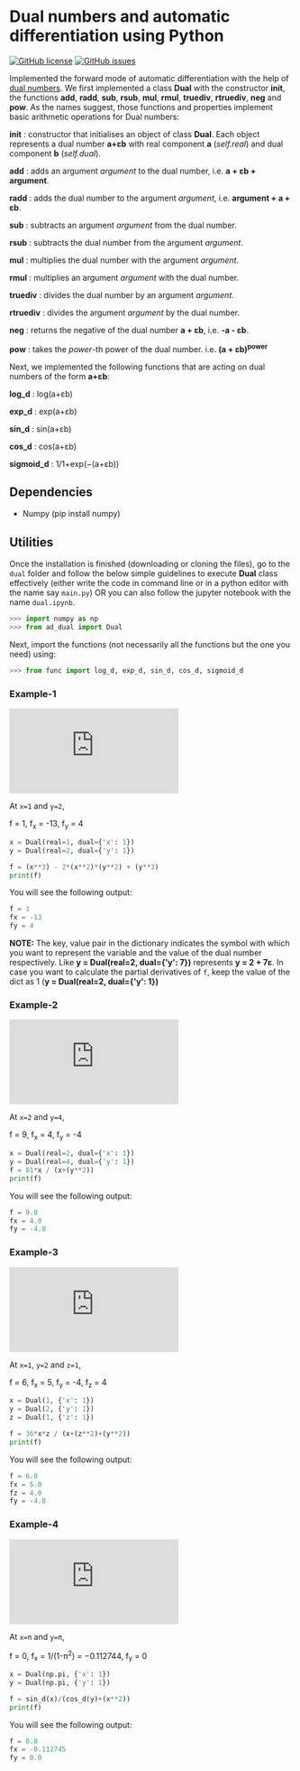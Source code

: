# Dual numbers and automatic differentiation using Python
[![GitHub license](https://img.shields.io/github/license/ujjwalkhandelwal/Dual-numbers-and-automatic-differentiation-using-Python?style=flat-square)](https://github.com/ujjwalkhandelwal/Dual-numbers-and-automatic-differentiation-using-Python/blob/main/LICENSE)
[![GitHub issues](https://img.shields.io/github/issues/ujjwalkhandelwal/Dual-numbers-and-automatic-differentiation-using-Python?style=flat-square
)](https://github.com/ujjwalkhandelwal/Dual-numbers-and-automatic-differentiation-using-Python/issues)

Implemented the forward mode of automatic differentiation with the help of [dual numbers](https://en.wikipedia.org/wiki/Dual_number). We first implemented a class **Dual** with the constructor **__init__**, the functions **__add__**, **__radd__**, **__sub__**, **__rsub__**, **__mul__**, **__rmul__**, **__truediv__**, **__rtruediv__**, **__neg__** and **__pow__**. As the names suggest, those functions and properties implement basic arithmetic operations for Dual numbers:

__init__ : constructor that initialises an object of class **Dual**. Each object represents a dual number **a+εb** with real component **a** (*self.real*) and dual component **b** (*self.dual*).

__add__ : adds an argument _argument_ to the dual number, i.e. **a + εb + argument**. 

__radd__ : adds the dual number to the argument _argument_, i.e. **argument + a + εb**.

__sub__ : subtracts an argument _argument_ from the dual number. 

__rsub__ : subtracts the dual number from the argument _argument_.

__mul__ : multiplies the dual number with the argument _argument_.

__rmul__ : multiplies an argument _argument_ with the dual number. 

__truediv__ : divides the dual number by an argument _argument_.

__rtruediv__ : divides the argument _argument_ by the dual number.

__neg__ : returns the negative of the dual number **a + εb**, i.e. **-a - εb**.

__pow__ : takes the _power_-th power of the dual number. i.e. **(a + εb)<sup>power<sup>** 

Next, we implemented the following functions that are acting on dual numbers of the form **a+εb**:

__log_d__ :  log(a+εb) 

__exp_d__ :  exp(a+εb) 

__sin_d__ :  sin(a+εb) 

__cos_d__ :  cos(a+εb) 

__sigmoid_d__ :  1/1+exp(−(a+εb))

## Dependencies
    
  - Numpy (pip install numpy)

## Utilities
Once the installation is finished (downloading or cloning the files), go to the `dual` folder and follow the below simple guidelines to execute **Dual** class effectively (either write the code in command line or in a python editor with the name say `main.py`) OR you can also follow the jupyter notebook with the name `dual.ipynb`.  
```py
>>> import numpy as np
>>> from ad_dual import Dual
```

Next, import the functions (not necessarily all the functions but the one you need) using:
```py
>>> from func import log_d, exp_d, sin_d, cos_d, sigmoid_d
```

### Example-1

![eg1](https://latex.codecogs.com/gif.latex?f%28x%2Cy%2Cz%29%20%3D%20x%5E3%20-%202x%5E2y%5E2%20&plus;%20y%5E3%20%5C%5C%20%5C%5C%20f_x%20%3D%20%5Cfrac%7B%5Cpartial%20f%7D%7B%5Cpartial%20%5C%3Ax%7D%20%3D%203x%5E2%20-%204xy%5E2%20%5C%5C%20%5C%5C%20%5C%5C%20f_y%20%3D%20%5Cfrac%7B%5Cpartial%20f%7D%7B%5Cpartial%20%5C%3Ay%7D%20%3D%203y%5E2%20-%204x%5E2y)

At `x=1` and `y=2`,

f = 1, f<sub>x</sub> = -13, f<sub>y</sub> = 4

```py
x = Dual(real=1, dual={'x': 1})
y = Dual(real=2, dual={'y': 1})

f = (x**3) - 2*(x**2)*(y**2) + (y**3)
print(f)
```

You will see the following output:

```py
f = 1
fx = -13
fy = 4
```
**NOTE:** The key, value pair in the dictionary indicates the symbol with which you want to represent the variable and the value of the dual number respectively. Like **y = Dual(real=2, dual={'y': 7})** represents **y = 2 + 7ε**. In case you want to calculate the partial derivatives of `f`, keep the value of the dict as 1 (**y = Dual(real=2, dual={'y': 1})**
    
### Example-2


![eg2](https://latex.codecogs.com/gif.latex?f%28x%2Cy%2Cz%29%20%3D%20%5Cfrac%7B81x%7D%7Bx&plus;y%5E2%7D%20%5C%5C%20%5C%5C%20%5C%5C%20f_x%20%3D%20%5Cfrac%7B%5Cpartial%20f%7D%7B%5Cpartial%20%5C%3Ax%7D%20%3D%20%5Cfrac%7B81y%5E2%7D%7B%5Cleft%28x&plus;y%5E2%5Cright%29%5E2%7D%20%5C%5C%20%5C%5C%20%5C%5C%20f_y%20%3D%20%5Cfrac%7B%5Cpartial%20f%7D%7B%5Cpartial%20%5C%3Ay%7D%20%3D%20-%5Cfrac%7B162xy%7D%7B%5Cleft%28x&plus;y%5E2%5Cright%29%5E2%7D)

At `x=2` and `y=4`,

f = 9, f<sub>x</sub> = 4, f<sub>y</sub> = -4

```py
x = Dual(real=2, dual={'x': 1})
y = Dual(real=4, dual={'y': 1})
f = 81*x / (x+(y**2))
print(f)
```

You will see the following output:

```py
f = 9.0
fx = 4.0
fy = -4.0
```

### Example-3

![eg2](https://latex.codecogs.com/gif.latex?f%28x%2Cy%2Cz%29%20%3D%20%5Cfrac%7B36xz%7D%7Bx&plus;z%5E2&plus;y%5E2%7D%20%5C%5C%20%5C%5C%20%5C%5C%20f_x%20%3D%20%5Cfrac%7B%5Cpartial%20f%7D%7B%5Cpartial%20%5C%3Ax%7D%20%3D%20%5Cfrac%7B36z%5Cleft%28z%5E2&plus;y%5E2%5Cright%29%7D%7B%5Cleft%28x&plus;z%5E2&plus;y%5E2%5Cright%29%5E2%7D%20%5C%5C%20%5C%5C%20%5C%5C%20f_y%20%3D%20%5Cfrac%7B%5Cpartial%20f%7D%7B%5Cpartial%20%5C%3Ay%7D%20%3D%20-%5Cfrac%7B72xzy%7D%7B%5Cleft%28x&plus;z%5E2&plus;y%5E2%5Cright%29%5E2%7D%20%5C%5C%20%5C%5C%20%5C%5C%20f_z%20%3D%20%5Cfrac%7B%5Cpartial%20f%7D%7B%5Cpartial%20%5C%3Az%7D%20%3D%20%5Cfrac%7B36x%5Cleft%28-z%5E2&plus;x&plus;y%5E2%5Cright%29%7D%7B%5Cleft%28x&plus;z%5E2&plus;y%5E2%5Cright%29%5E2%7D)

At `x=1`, `y=2` and `z=1`,

f = 6, f<sub>x</sub> = 5, f<sub>y</sub> = -4, f<sub>z</sub> = 4

```py
x = Dual(1, {'x': 1})
y = Dual(2, {'y': 1})
z = Dual(1, {'z': 1})

f = 36*x*z / (x+(z**2)+(y**2))
print(f)
```

You will see the following output:

```py
f = 6.0
fx = 5.0
fz = 4.0
fy = -4.0
```

### Example-4

![eg2](https://latex.codecogs.com/gif.latex?f%28x%2Cy%2Cz%29%20%3D%20%5Cfrac%7B%5Csin%28x%29%7D%7B%5Ccos%28y%29&plus;x%5E2%7D%20%5C%5C%20%5C%5C%20%5C%5C%20f_x%20%3D%20%5Cfrac%7B%5Cpartial%20f%7D%7B%5Cpartial%20%5C%3Ax%7D%20%3D%20%5Cfrac%7B%5Ccos%20%5Cleft%28x%5Cright%29%5Cleft%28%5Ccos%20%5Cleft%28y%5Cright%29&plus;x%5E2%5Cright%29-2x%5Csin%20%5Cleft%28x%5Cright%29%7D%7B%5Cleft%28%5Ccos%20%5Cleft%28y%5Cright%29&plus;x%5E2%5Cright%29%5E2%7D%20%5C%5C%20%5C%5C%20%5C%5C%20f_y%20%3D%20%5Cfrac%7B%5Cpartial%20f%7D%7B%5Cpartial%20%5C%3Ay%7D%20%3D%20%5Cfrac%7B%5Csin%20%5Cleft%28x%5Cright%29%5Csin%20%5Cleft%28y%5Cright%29%7D%7B%5Cleft%28%5Ccos%20%5Cleft%28y%5Cright%29&plus;x%5E2%5Cright%29%5E2%7D)

At `x=π` and `y=π`,

f = 0, f<sub>x</sub> = 1/(1-π<sup>2</sup>) = −0.112744, f<sub>y</sub> = 0

```py
x = Dual(np.pi, {'x': 1})
y = Dual(np.pi, {'y': 1})

f = sin_d(x)/(cos_d(y)+(x**2))
print(f)
```

You will see the following output:

```py
f = 0.0
fx = -0.112745
fy = 0.0
```
